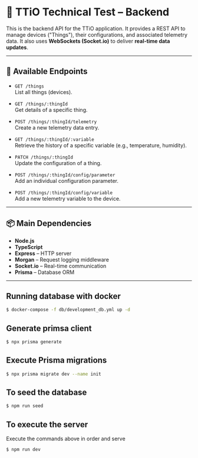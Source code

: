 # 🧠 TTiO Technical Test – Backend

This is the backend API for the TTiO application. It provides a REST API to manage devices ("Things"), their configurations, and associated telemetry data. It also uses **WebSockets (Socket.io)** to deliver **real-time data updates**.

---

## 📡 Available Endpoints

- `GET /things`  
  List all things (devices).

- `GET /things/:thingId`  
  Get details of a specific thing.

- `POST /things/:thingId/telemetry`  
  Create a new telemetry data entry.

- `GET /things/:thingId/:variable`  
  Retrieve the history of a specific variable (e.g., temperature, humidity).

- `PATCH /things/:thingId`  
  Update the configuration of a thing.

- `POST /things/:thingId/config/parameter`  
  Add an individual configuration parameter.

- `POST /things/:thingId/config/variable`  
  Add a new telemetry variable to the device.

---

## 📦 Main Dependencies

- **Node.js**  
- **TypeScript**  
- **Express** – HTTP server  
- **Morgan** – Request logging middleware  
- **Socket.io** – Real-time communication  
- **Prisma** – Database ORM

---

## Running database with docker
```bash
$ docker-compose -f db/development_db.yml up -d 
```

## Generate primsa client
```bash
$ npx prisma generate  
```

## Execute Prisma migrations
```bash
$ npx prisma migrate dev --name init
```

## To seed the database
```bash
$ npm run seed
```

## To execute the server

Execute the commands above in order and serve

```bash
$ npm run dev
```